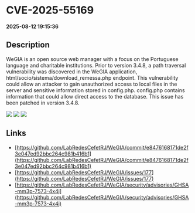 # CVE-2025-55169

**2025-08-12 19:15:36**

## Description
WeGIA is an open source web manager with a focus on the Portuguese language and charitable institutions. Prior to version 3.4.8, a path traversal vulnerability was discovered in the WeGIA application, html/socio/sistema/download_remessa.php endpoint. This vulnerability could allow an attacker to gain unauthorized access to local files in the server and sensitive information stored in config.php. config.php contains information that could allow direct access to the database. This issue has been patched in version 3.4.8.

![](https://img.shields.io/static/v1?label=Score&message=10.0&color=red)
![](https://img.shields.io/static/v1?label=Severity&message=CRITICAL&color=red)
![](https://img.shields.io/static/v1?label=CWE&message=Traversal&color=green)

## Links
- [https://github.com/LabRedesCefetRJ/WeGIA/commit/e8476168171de2f3e047ed92bbc264c981b416b1](https://github.com/LabRedesCefetRJ/WeGIA/commit/e8476168171de2f3e047ed92bbc264c981b416b1)
- [https://github.com/LabRedesCefetRJ/WeGIA/issues/177](https://github.com/LabRedesCefetRJ/WeGIA/issues/177)
- [https://github.com/LabRedesCefetRJ/WeGIA/security/advisories/GHSA-mm3p-7573-4x4j](https://github.com/LabRedesCefetRJ/WeGIA/security/advisories/GHSA-mm3p-7573-4x4j)
